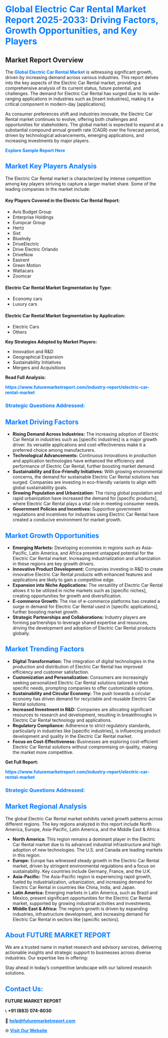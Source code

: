<h1 style="color: #007BFF;">Global Electric Car Rental Market Report 2025-2033: Driving Factors, Growth Opportunities, and Key Players</h1>

<section id="overview">
<h2>Market Report Overview</h2>
<p>The <a href="https://www.futuremarketreport.com/industry-report/electric-car-rental-market" style="color: #007BFF; text-decoration: none;"><strong>Global Electric Car Rental Market</strong></a> is witnessing significant growth, driven by increasing demand across various industries. This report delves into the key aspects of the Electric Car Rental market, providing a comprehensive analysis of its current status, future potential, and challenges. The demand for Electric Car Rental has surged due to its wide-ranging applications in industries such as [insert industries], making it a critical component in modern-day [applications].</p>
<p>As consumer preferences shift and industries innovate, the Electric Car Rental market continues to evolve, offering both challenges and opportunities for stakeholders. The global market is expected to expand at a substantial compound annual growth rate (CAGR) over the forecast period, driven by technological advancements, emerging applications, and increasing investments by major players.</p>
</section>

<section id="overview">
<p><a href="https://www.futuremarketreport.com/request-sample/reportId=56896" style="color: #007BFF; text-decoration: none;"><strong>Explore Sample Report Here</strong></a></p>
</section>

<section id="key-players">
<h2 style="color: #007BFF;">Market Key Players Analysis</h2>
<p>The Electric Car Rental market is characterized by intense competition among key players striving to capture a larger market share. Some of the leading companies in the market include:</p>
<h4>Key Players Covered in the Electric Car Rental Report:</h4>
<ul><li>Avis Budget Group</li><li>Enterprise Holdings</li><li>Europcar Group</li><li>Hertz</li><li>Sixt</li><li>BlueIndy</li><li>DriveElectric</li><li>Drive Electric Orlando</li><li>DriveNow</li><li>Easirent</li><li>Green Motion</li><li>Wattacars</li><li>Zoomcar</li></ul>
<h4>Electric Car Rental Market Segmentation by Type:</h4>
<ul><li>Economy cars</li><li>Luxury cars</li></ul>

<h4>Electric Car Rental Market Segmentation by Application:</h4>
<ul><li>Electric Cars</li><li>Others</li></ul>
<p><strong>Key Strategies Adopted by Market Players:</strong></p>
<ul>
<li>Innovation and R&D</li>
<li>Geographical Expansion</li>
<li>Sustainability Initiatives</li>
<li>Mergers and Acquisitions</li>
</ul>
</section>

<section>
<p><strong>Read Full Analysis: </strong></p><a href="https://www.futuremarketreport.com/industry-report/electric-car-rental-market" style="color: #007BFF; text-decoration: none;"><strong>https://www.futuremarketreport.com/industry-report/electric-car-rental-market</strong></a>
<h3 style="color: #007BFF;">Strategic Questions Addressed:</h3>
</section>

<section id="driving-factors">
<h2 style="color: #007BFF;">Market Driving Factors</h2>
<ul>
<li><strong>Rising Demand Across Industries:</strong> The increasing adoption of Electric Car Rental in industries such as [specific industries] is a major growth driver. Its versatile applications and cost-effectiveness make it a preferred choice among manufacturers.</li>
<li><strong>Technological Advancements:</strong> Continuous innovations in production and application technologies have enhanced the efficiency and performance of Electric Car Rental, further boosting market demand.</li>
<li><strong>Sustainability and Eco-Friendly Initiatives:</strong> With growing environmental concerns, the demand for sustainable Electric Car Rental solutions has surged. Companies are investing in eco-friendly variants to align with global sustainability goals.</li>
<li><strong>Growing Population and Urbanization:</strong> The rising global population and rapid urbanization have increased the demand for [specific products], where Electric Car Rental plays a vital role in meeting consumer needs.</li>
<li><strong>Government Policies and Incentives:</strong> Supportive government regulations and incentives for industries using Electric Car Rental have created a conducive environment for market growth.</li>
</ul>
</section>

<section id="growth-opportunities">
<h2 style="color: #007BFF;">Market Growth Opportunities</h2>
<ul>
<li><strong>Emerging Markets:</strong> Developing economies in regions such as Asia-Pacific, Latin America, and Africa present untapped potential for the Electric Car Rental market. Increasing industrialization and urbanization in these regions are key growth drivers.</li>
<li><strong>Innovative Product Development:</strong> Companies investing in R&D to create innovative Electric Car Rental products with enhanced features and applications are likely to gain a competitive edge.</li>
<li><strong>Expansion into Niche Applications:</strong> The versatility of Electric Car Rental allows it to be utilized in niche markets such as [specific niches], creating opportunities for growth and diversification.</li>
<li><strong>E-commerce Growth:</strong> The rise of e-commerce platforms has created a surge in demand for Electric Car Rental used in [specific applications], further boosting market growth.</li>
<li><strong>Strategic Partnerships and Collaborations:</strong> Industry players are forming partnerships to leverage shared expertise and resources, driving the development and adoption of Electric Car Rental products globally.</li>
</ul>
</section>

<section id="trending-factors">
<h2 style="color: #007BFF;">Market Trending Factors</h2>
<ul>
<li><strong>Digital Transformation:</strong> The integration of digital technologies in the production and distribution of Electric Car Rental has improved efficiency and customer satisfaction.</li>
<li><strong>Customization and Personalization:</strong> Consumers are increasingly seeking personalized Electric Car Rental solutions tailored to their specific needs, prompting companies to offer customizable options.</li>
<li><strong>Sustainability and Circular Economy:</strong> The push towards a circular economy has driven demand for recyclable and reusable Electric Car Rental solutions.</li>
<li><strong>Increased Investment in R&D:</strong> Companies are allocating significant resources to research and development, resulting in breakthroughs in Electric Car Rental technology and applications.</li>
<li><strong>Regulatory Compliance:</strong> Adherence to strict regulatory standards, particularly in industries like [specific industries], is influencing product development and quality in the Electric Car Rental market.</li>
<li><strong>Focus on Cost-Effectiveness:</strong> Businesses are exploring cost-efficient Electric Car Rental solutions without compromising on quality, making the market more competitive.</li>
</ul>
</section>

<section>
<p><strong>Get Full Report: </strong></p><a href="https://www.futuremarketreport.com/industry-report/electric-car-rental-market" style="color: #007BFF; text-decoration: none;"><strong>https://www.futuremarketreport.com/industry-report/electric-car-rental-market</strong></a>
<h3 style="color: #007BFF;">Strategic Questions Addressed:</h3>
</section>


<section id="regional-analysis">
<h2 style="color: #007BFF;">Market Regional Analysis</h2>
<p>The global Electric Car Rental market exhibits varied growth patterns across different regions. The key regions analyzed in this report include North America, Europe, Asia-Pacific, Latin America, and the Middle East & Africa:</p>
<ul>
<li><strong>North America:</strong> This region remains a dominant player in the Electric Car Rental market due to its advanced industrial infrastructure and high adoption of new technologies. The U.S. and Canada are leading markets in this region.</li>
<li><strong>Europe:</strong> Europe has witnessed steady growth in the Electric Car Rental market, driven by stringent environmental regulations and a focus on sustainability. Key countries include Germany, France, and the U.K.</li>
<li><strong>Asia-Pacific:</strong> The Asia-Pacific region is experiencing rapid growth, fueled by industrialization, urbanization, and increasing demand for Electric Car Rental in countries like China, India, and Japan.</li>
<li><strong>Latin America:</strong> Emerging markets in Latin America, such as Brazil and Mexico, present significant opportunities for the Electric Car Rental market, supported by growing industrial activities and investments.</li>
<li><strong>Middle East & Africa:</strong> The region’s growth is driven by expanding industries, infrastructure development, and increasing demand for Electric Car Rental in sectors like [specific sectors].</li>
</ul>
</section>

<footer>
<h2 style="color: #007BFF;">About FUTURE MARKET REPORT</h2>
<p>We are a trusted name in market research and advisory services, delivering actionable insights and strategic support to businesses across diverse industries. Our expertise lies in offering:</p>

<p>Stay ahead in today’s competitive landscape with our tailored research solutions.</p>

<h2 style="color: #007BFF;">Contact Us:</h2>
<p><strong>FUTURE MARKET REPORT</strong></p>
<p>📞 <strong>+91 (883) 074-8030</strong></p>
<p>📧 <strong><a href="mailto:help@futuremarketreport.com" style="color: #007BFF;">help@futuremarketreport.com</a></strong></p>
<p>🌐 <strong><a href="https://www.futuremarketreport.com/" style="color: #007BFF;">Visit Our Website</a></strong></p>
</footer>